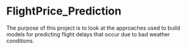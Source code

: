 # FlightPrice_Prediction

The purpose of this project is to look at the approaches used to build models for
predicting flight delays that occur due to bad weather conditions. 
